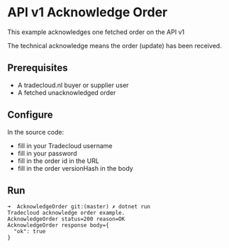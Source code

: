 # API v1 Acknowledge Order

This example acknowledges one fetched order on the API v1

The technical acknowledge means the order (update) has been received.

## Prerequisites

- A tradecloud.nl buyer or supplier user
- A fetched unacknowledged order

## Configure

In the source code:
- fill in your Tradecloud username
- fill in your password
- fill in the order id in the URL
- fill in the order versionHash in the body
## Run

```
➜  AcknowledgeOrder git:(master) ✗ dotnet run
Tradecloud acknowledge order example.
AcknowledgeOrder status=200 reason=OK
AcknowledgeOrder response body={
  "ok": true
}
```
